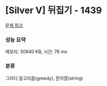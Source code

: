 # [Silver V] 뒤집기 - 1439 

[문제 링크](https://www.acmicpc.net/problem/1439) 

### 성능 요약

메모리: 30840 KB, 시간: 76 ms

### 분류

그리디 알고리즘(greedy), 문자열(string)

